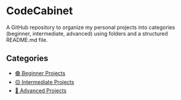 # CodeCabinet
A GitHub repository to organize my personal projects into categories (beginner, intermediate, advanced) using folders and a structured README.md file.

## Categories
- [🟢 Beginner Projects](beginner/)  
- [🟡 Intermediate Projects](intermediate/)  
- [🔴 Advanced Projects](advanced/)  

